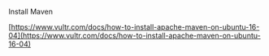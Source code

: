 Install Maven

[https://www.vultr.com/docs/how-to-install-apache-maven-on-ubuntu-16-04](https://www.vultr.com/docs/how-to-install-apache-maven-on-ubuntu-16-04)

```

```



